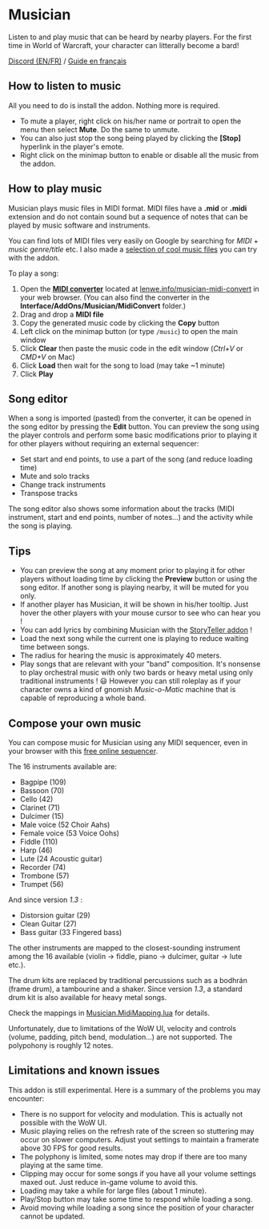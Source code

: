 Musician
========
Listen to and play music that can be heard by nearby players. For the first time in World of Warcraft, your character can litterally become a bard!

[Discord (EN/FR)](https://discord.gg/ypfpGxK) / [Guide en français](https://www.lenwe.info/guide-musician/)

How to listen to music
----------------------
All you need to do is install the addon. Nothing more is required.

* To mute a player, right click on his/her name or portrait to open the menu then select **Mute**. Do the same to unmute.
* You can also just stop the song being played by clicking the **[Stop]** hyperlink in the player's emote.
* Right click on the minimap button to enable or disable all the music from the addon.

How to play music
-----------------
Musician plays music files in MIDI format. MIDI files have a **.mid** or **.midi** extension and do not contain sound but a sequence of notes that can be played by music software and instruments.

You can find lots of MIDI files very easily on Google by searching for *MIDI* + *music genre/title* etc. I also made a [selection of cool music files](https://www.dropbox.com/sh/6ypecquora72sne/AADAS0HnHS142bhpMNurRfX8a?dl=0) you can try with the addon.

To play a song:

1. Open the [**MIDI converter**](https://www.lenwe.info/musician-midi-convert/) located at [lenwe.info/musician-midi-convert](https://www.lenwe.info/musician-midi-convert/) in your web browser. (You can also find the converter in the **Interface/AddOns/Musician/MidiConvert** folder.)
2. Drag and drop a **MIDI file**
3. Copy the generated music code by clicking the **Copy** button
4. Left click on the minimap button (or type `/music`) to open the main window
5. Click **Clear** then paste the music code in the edit window (*Ctrl+V* or *CMD+V* on Mac)
6. Click **Load** then wait for the song to load (may take ~1 minute)
7. Click **Play**

Song editor
-----------
When a song is imported (pasted) from the converter, it can be opened in the song editor by pressing the **Edit** button. You can preview the song using the player controls and perform some basic modifications prior to playing it for other players without requiring an external sequencer:

* Set start and end points, to use a part of the song (and reduce loading time)
* Mute and solo tracks
* Change track instruments
* Transpose tracks

The song editor also shows some information about the tracks (MIDI instrument, start and end points, number of notes...) and the activity while the song is playing.

Tips
----
* You can preview the song at any moment prior to playing it for other players without loading time by clicking the **Preview** button or using the song editor. If another song is playing nearby, it will be muted for you only.
* If another player has Musician, it will be shown in his/her tooltip. Just hover the other players with your mouse cursor to see who can hear you !
* You can add lyrics by combining Musician with the [StoryTeller addon](https://www.lenwe.info/story-teller) !
* Load the next song while the current one is playing to reduce waiting time between songs.
* The radius for hearing the music is approximately 40 meters.
* Play songs that are relevant with your "band" composition. It's nonsense to play orchestral music with only two bards or heavy metal using only traditional instruments ! 😃 However you can still roleplay as if your character owns a kind of gnomish *Music-o-Matic* machine that is capable of reproducing a whole band.

Compose your own music
----------------------
You can compose music for Musician using any MIDI sequencer, even in your browser with this [free online sequencer](https://onlinesequencer.net/).

The 16 instruments available are:

* Bagpipe (109)
* Bassoon (70)
* Cello (42)
* Clarinet (71)
* Dulcimer (15)
* Male voice (52 Choir Aahs)
* Female voice (53 Voice Oohs)
* Fiddle (110)
* Harp (46)
* Lute (24 Acoustic guitar)
* Recorder (74)
* Trombone (57)
* Trumpet (56)

And since version *1.3* :

* Distorsion guitar (29)
* Clean Guitar (27)
* Bass guitar (33 Fingered bass)

The other instruments are mapped to the closest-sounding instrument among the 16 available (violin → fiddle, piano → dulcimer, guitar → lute etc.).

The drum kits are replaced by traditional percussions such as a bodhrán (frame drum), a tambourine and a shaker. Since version *1.3*, a standard drum kit is also available for heavy metal songs.

Check the mappings in [Musician.MidiMapping.lua](https://github.com/LenweSaralonde/Musician/blob/master/constants/Musician.MidiMapping.lua) for details.

Unfortunately, due to limitations of the WoW UI, velocity and controls (volume, padding, pitch bend, modulation...) are not supported. The polypohony is roughly 12 notes.

Limitations and known issues
----------------------------
This addon is still experimental. Here is a summary of the problems you may encounter:

* There is no support for velocity and modulation. This is actually not possible with the WoW UI.
* Music playing relies on the refresh rate of the screen so stuttering may occur on slower computers. Adjust yout settings to maintain a framerate above 30 FPS for good results.
* The polyphony is limited, some notes may drop if there are too many playing at the same time.
* Clipping may occur for some songs if you have all your volume settings maxed out. Just reduce in-game volume to avoid this.
* Loading may take a while for large files (about 1 minute).
* Play/Stop button may take some time to respond while loading a song.
* Avoid moving while loading a song since the position of your character cannot be updated.
